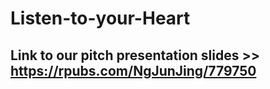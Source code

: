 # Listen-to-your-Heart


## Link to our pitch presentation slides >> https://rpubs.com/NgJunJing/779750
